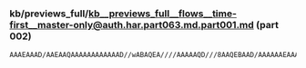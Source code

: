 ### kb/previews_full/kb__previews_full__flows__time-first__master-only@auth.har.part063.md.part001.md (part 002)

```md
AAAEAAAD/AAEAAQAAAAAAAAAAAAD//wABAQEA////AAAAAQD///8AAQEBAAD/AAAAAAEAAAD/AAEAAQAAAAAAAAABA
```

```
